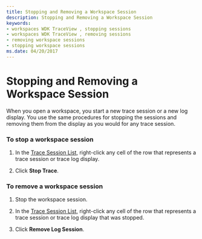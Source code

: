```yaml
---
title: Stopping and Removing a Workspace Session
description: Stopping and Removing a Workspace Session
keywords:
- workspaces WDK TraceView , stopping sessions
- workspaces WDK TraceView , removing sessions
- removing workspace sessions
- stopping workspace sessions
ms.date: 04/20/2017
---
```


# Stopping and Removing a Workspace Session

When you open a workspace, you start a new trace session or a new log display. You use the same procedures for stopping the sessions and removing them from the display as you would for any trace session.

### <span id="to_stop_a_workspace_session"></span><span id="TO_STOP_A_WORKSPACE_SESSION"></span>To stop a workspace session

1.  In the [Trace Session List](trace-session-list.md), right-click any cell of the row that represents a trace session or trace log display.

2.  Click **Stop Trace**.

### <span id="to_remove_a_workspace_session"></span><span id="TO_REMOVE_A_WORKSPACE_SESSION"></span>To remove a workspace session

1.  Stop the workspace session.

2.  In the [Trace Session List](trace-session-list.md), right-click any cell of the row that represents a trace session or trace log display that was stopped.

3.  Click **Remove Log Session**.
